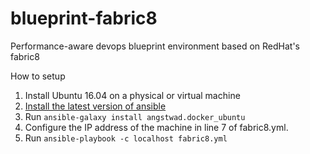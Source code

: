 # blueprint-fabric8
Performance-aware devops blueprint environment based on RedHat's fabric8

How to setup
1. Install Ubuntu 16.04 on a physical or virtual machine
2. [Install the latest version of ansible](http://docs.ansible.com/ansible/intro_installation.html#latest-releases-via-apt-ubuntu)
3. Run `ansible-galaxy install angstwad.docker_ubuntu`
4. Configure the IP address of the machine in line 7 of fabric8.yml.
5. Run `ansible-playbook -c localhost fabric8.yml`
